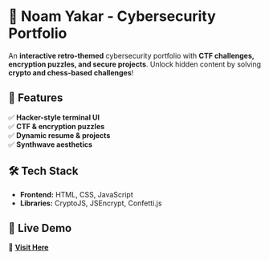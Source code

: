 # 🚀 Noam Yakar - Cybersecurity Portfolio  

An **interactive retro-themed** cybersecurity portfolio with **CTF challenges, encryption puzzles, and secure projects**. Unlock hidden content by solving **crypto and chess-based challenges**!  

## 🔑 Features  
✅ **Hacker-style terminal UI**  
✅ **CTF & encryption puzzles**  
✅ **Dynamic resume & projects**  
✅ **Synthwave aesthetics**  

## 🛠️ Tech Stack  
- **Frontend:** HTML, CSS, JavaScript  
- **Libraries:** CryptoJS, JSEncrypt, Confetti.js  

## 🚀 Live Demo  
🔗 **[Visit Here]([https://noamadept.github.io/](https://noamadept.github.io/noamPortfolio.github.io/))**  
